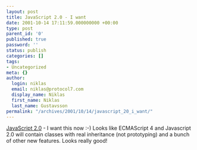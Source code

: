 ```yaml
---
layout: post
title: JavaScript 2.0 - I want
date: 2001-10-14 17:11:59.000000000 +00:00
type: post
parent_id: '0'
published: true
password: ''
status: publish
categories: []
tags:
- Uncategorized
meta: {}
author:
  login: niklas
  email: niklas@protocol7.com
  display_name: Niklas
  first_name: Niklas
  last_name: Gustavsson
permalink: "/archives/2001/10/14/javascript_20_i_want/"
---
```

[JavaScript 2.0](http://www.mozilla.org/js/language/js20/index.html) - I want this now :-) Looks like ECMAScript 4 and Javascript 2.0 will contain classes with real inheritance (not prototyping) and a bunch of other new features. Looks really good!

